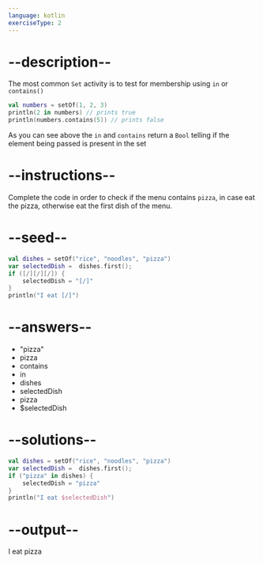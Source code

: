 ```yaml
---
language: kotlin
exerciseType: 2
---
```


# --description--

The most common `Set` activity is to test for membership using `in` or `contains()`

```kotlin
val numbers = setOf(1, 2, 3)
println(2 in numbers) // prints true
println(numbers.contains(5)) // prints false
```

As you can see above the `in` and `contains` return a `Bool` telling if the element being passed is present in the set

# --instructions--

Complete the code in order to check if the menu contains `pizza`, in case eat the pizza, otherwise eat the first dish of the menu.

# --seed--

```kotlin
val dishes = setOf("rice", "noodles", "pizza")
var selectedDish =  dishes.first();
if ([/][/][/]) {
    selectedDish = "[/]"
}
println("I eat [/]")
```

# --answers--

- "pizza"
- pizza
- contains
-  in 
- dishes
- selectedDish
- pizza
- $selectedDish

# --solutions--

```kotlin
val dishes = setOf("rice", "noodles", "pizza")
var selectedDish =  dishes.first();
if ("pizza" in dishes) {
    selectedDish = "pizza"
}
println("I eat $selectedDish")
```

# --output--

I eat pizza

